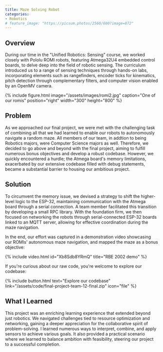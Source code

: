 ```yaml
---
title: Maze Solving Robot
categories:
- Robotics
# feature_image: "https://picsum.photos/2560/600?image=872"
---
```

## Overview

During our time in the "Unified Robotics: Sensing" course, we worked closely with Pololu ROMI robots, featuring Atmega32U4 embedded control boards, to delve deep into the field of robotic sensing. The curriculum introduced us to a range of sensing techniques through hands-on labs, incorporating elements such as rangefinders, encoder ticks for kinematics, pitch detection through complementary filters, and computer vision enabled by an OpenMV camera.

{% include figure.html image="/assets/images/romi2.jpg" caption="One of our romis" position="right" width="300" height="800" %}
## Problem

As we approached our final project, we were met with the challenging task of combining all that we had learned to enable our robots to autonomously navigate a random maze. All members of our team, in addtion to being Robotics majors, were Computer Science majors as well. Therefore, we decided to go above and beyond with the final project, aiming to fulfill numerous bonus objectives and develop a robust codebase. However, we quickly encountered a hurdle; the Atmega board's memory limitations, exacerbated by our extensive codebase filled with debug statements, became a substantial barrier to housing our ambitious project.
## Solution

To circumvent the memory issue, we devised a strategy to shift the higher-level logic to the ESP-32, maintaining communication with the Atmega board through a serial connection. A team member facilitated this transition by developing a small RPC library. With the foundation firm, we then focused on networking the robots through serial-connected ESP-32 boards linked to an MQTT server, allowing for effective coordination during the maze navigation.

In the end, our effort was captured in a demonstration video showcasing our ROMIs' autonomous maze navigation, and mapped the maze as a bonus objective:

{% include video.html id="Xb8Sdb8YRmQ" title="RBE 2002 demo" %}

If you're curious about our raw code, you're welcome to explore our codebase:

<!-- Take a look [here](/assets/code/final-project-team-12-final.zip)! -->

{% include button.html text="Explore our codebase" link="/assets/code/final-project-team-12-final.zip" icon="file" %}
## What I Learned

This project was an enriching learning experience that extended beyond just robotics. We navigated challenges tied to resource optimization and networking, gaining a deeper appreciation for the collaborative spirit of problem-solving. I learned numerous ways to interpret, combine, and apply sensors to achieve various goals. It also provided a practical scenario where we learned to balance ambition with feasibility, steering our project to a successful completion.